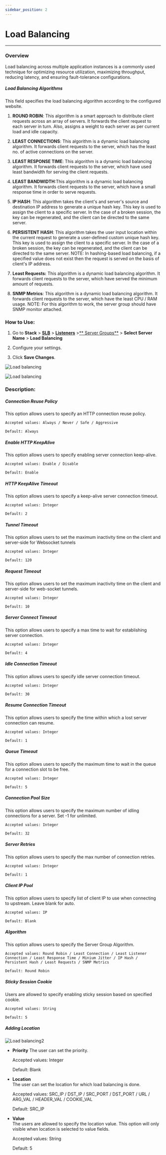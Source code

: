 ```yaml
---
sidebar_position: 2
---
```


# Load Balancing

---

### Overview 

Load balancing across multiple application instances is a commonly used technique for optimizing resource utilization, maximizing throughput, reducing latency, and ensuring fault-tolerance configurations.

##### **Load Balancing Algorithms**
This field specifies the load balancing algorithm according to the configured website.

1. **ROUND ROBIN**: 
This algorithm is a smart approach to distribute client requests across an array of servers. It forwards the client request to each server in turn. Also, assigns a weight to each server as per current load and idle capacity.

2. **LEAST CONNECTIONS**: This algorithm is a dynamic load balancing algorithm. It forwards client requests to the server, which has the least no. of active connections on the server.

3. **LEAST RESPONSE TIME**: This algorithm is a dynamic load balancing algorithm. It forwards client requests to the server, which have used least bandwidth for serving the client requests.

4. **LEAST BANDWIDTH**:This algorithm is a dynamic load balancing algorithm. It forwards client requests to the server, which have a small response time in order to serve requests.

5. **IP HASH**: This algorithm takes the client's and server's source and destination IP address to generate a unique hash key. This key is used to assign the client to a specific server. In the case of a broken session, the key can be regenerated, and the client can be directed to the same server. 

6. **PERSISTENT HASH**: This algorithm takes the user input location within the current request to generate a user-defined custom unique hash key. This key is used to assign the client to a specific server. In the case of a broken session, the key can be regenerated, and the client can be directed to the same server. NOTE: In hashing-based load balancing, if a specified value does not exist then the request is served on the basis of client's IP address.

7. **Least Requests:**
This algorithm is a dynamic load balancing algorithm. It forwards client requests to the server, which have served the minimum amount of requests.

8. **SNMP Metrics**: This algorithm is a dynamic load balancing algorithm. It forwards client requests to the server, which have the least CPU / RAM usage. NOTE: For this algorithm to work, the server group should have SNMP monitor attached.

### How to Use:

1. Go to **Stack** > [**SLB**](/enterprise/adc) > [**Listeners**](../listeners.md) >[** Server Groups**](./server_groups.md) > **Select Server Name** > **Load Balancing**  

2. Configure your settings.  

3. Click **Save Changes**.  


![Load balancing](/img/adc/v8/docs/load_balancing_1.png)

![Load balancing](/img/adc/v8/docs/load_balancing_2.png)



### Description:  

##### **Connection Reuse Policy**

This option allows users to specify an HTTP connection reuse policy.

    Accepted values: Always / Never / Safe / Aggressive

    Default: Always 

##### **Enable HTTP KeepAlive**

This option allows users to specify enabling server connection keep-alive.

    Accepted values: Enable / Disable

    Default: Enable 

##### **HTTP KeepAlive Timeout**

This option allows users to specify a keep-alive server connection timeout.

    Accepted values: Integer

    Default: 2 

##### **Tunnel Timeout**

This option allows users to set the maximum inactivity time on the client and server-side for Websocket tunnels

    Accepted values: Integer

    Default: 120 

##### **Request Timeout**  

This option allows users to set the maximum inactivity time on the client and server-side for web-socket tunnels.

    Accepted values: Integer

    Default: 10 

##### **Server Connect Timeout**

This option allows users to specify a max time to wait for establishing server connection.

    Accepted values: Integer

    Default: 4 

##### **Idle Connection Timeout**

This option allows users to specify idle server connection timeout.

    Accepted values: Integer

    Default: 30 

##### **Resume Connection Timeout**

This option allows users to specify the time within which a lost server connection can resume.

    Accepted values: Integer

    Default: 1 

##### **Queue Timeout**

This option allows users to specify the maximum time to wait in the queue for a connection slot to be free.

    Accepted values: Integer

    Default: 5 

##### **Connection Pool Size**

This option allows users to specify the maximum number of idling connections for a server. Set -1 for unlimited.

    Accepted values: Integer

    Default: 32 

##### **Server Retries**

This option allows users to specify the max number of connection retries.

    Accepted values: Integer

    Default: 1 

##### **Client IP Pool**

This option allows users to specify list of client IP to use when connecting to upstream. Leave blank for auto.

    Accepted values: IP

    Default: Blank 

##### **Algorithm**

This option allows users to specify the Server Group Algorithm.

    Accepted values: Round Robin / Least Connection / Least Listener Connection / Least Response Time / Minium Jitter / IP Hash / Persistent Hash / Least Requests / SNMP Metrics 

    Default: Round Robin  

##### **Sticky Session Cookie**

Users are allowed to specify enabling sticky session based on specified cookie.

    Accepted values: String

    Default: 5 

##### **Adding Location**

![Load balancing2](/img/adc/v8/docs/load_balancing_3.png)

 - **Priority**
The user can set the priority.

    Accepted values: Integer

    Default: Blank 

 - **Location**  
The user can set the location for which load balancing is done.  

    Accepted values: SRC_IP / DST_IP / SRC_PORT / DST_PORT / URL / ARG_VAL / HEADER_VAL / COOKIE_VAL

    Default: SRC_IP 

 - **Value**  
The users are allowed to specify the location value. This option will only visible when location is selected to value fields.  

    Accepted values: String

    Default: 5